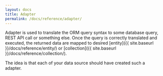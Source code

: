 ```yaml
---
layout: docs
title: Adapter
permalink: /docs/reference/adapter/
---
```


Adapter is used to translate the ORM query syntax to some database query, REST API call or something else. Once the query is correctly translated and executed, the returned data are mapped to desired [entity]({{ site.baseurl }}/docs/reference/entity/) or [collection]({{ site.baseurl }}/docs/reference/collection/).

The idea is that each of your data source should have created such a adapter.